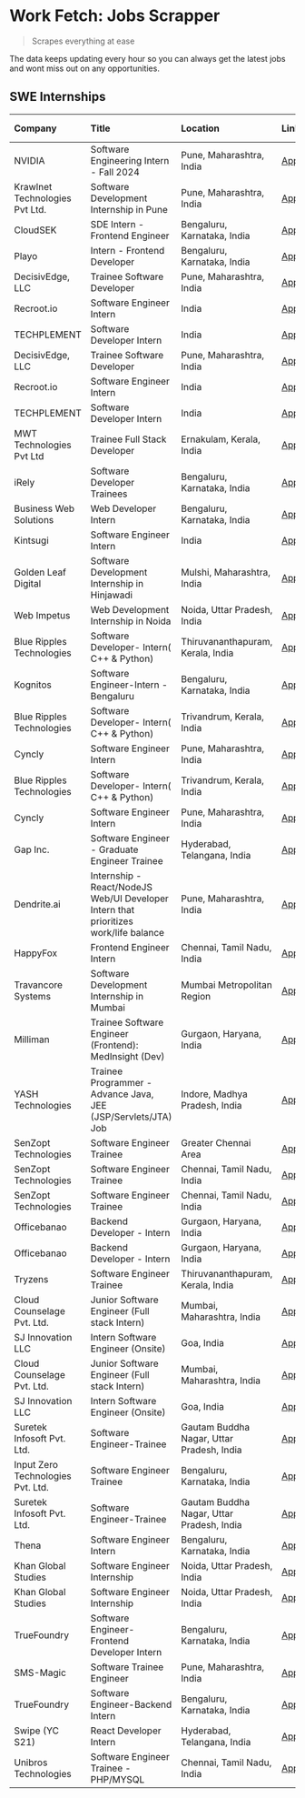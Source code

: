 # Work Fetch: Jobs Scrapper
> Scrapes everything at ease

The data keeps updating every hour so you can always get the latest jobs and wont miss out on any opportunities.

## SWE Internships
<!--START_SECTION:workfetch-->
| Company                           | Title                                                                                | Location                                  | Link                                                                                                                                                                                                                                                                                                | Date Posted   |
|:----------------------------------|:-------------------------------------------------------------------------------------|:------------------------------------------|:----------------------------------------------------------------------------------------------------------------------------------------------------------------------------------------------------------------------------------------------------------------------------------------------------|:--------------|
| NVIDIA                            | Software Engineering Intern - Fall 2024                                              | Pune, Maharashtra, India                  | [Apply](https://in.linkedin.com/jobs/view/software-engineering-intern-fall-2024-at-nvidia-3868585188?position=40&pageNum=0&refId=vsqg8FVULV62Hvo7zThCew%3D%3D&trackingId=UZeqN1o5jeJTllh811NtDg%3D%3D&trk=public_jobs_jserp-result_search-card)                                                     | 2024-03-23    |
| Krawlnet Technologies Pvt Ltd.    | Software Development Internship in Pune                                              | Pune, Maharashtra, India                  | [Apply](https://in.linkedin.com/jobs/view/software-development-internship-in-pune-at-krawlnet-technologies-pvt-ltd-3868318801?position=7&pageNum=0&refId=vsqg8FVULV62Hvo7zThCew%3D%3D&trackingId=b%2FwjR6fuvpJTm9g%2FfrpPZg%3D%3D&trk=public_jobs_jserp-result_search-card)                         | 2024-03-22    |
| CloudSEK                          | SDE Intern - Frontend Engineer                                                       | Bengaluru, Karnataka, India               | [Apply](https://in.linkedin.com/jobs/view/sde-intern-frontend-engineer-at-cloudsek-3866616176?position=17&pageNum=0&refId=vsqg8FVULV62Hvo7zThCew%3D%3D&trackingId=6qWIXblz%2Bl1DxCLrpudwtw%3D%3D&trk=public_jobs_jserp-result_search-card)                                                          | 2024-03-22    |
| Playo                             | Intern - Frontend Developer                                                          | Bengaluru, Karnataka, India               | [Apply](https://in.linkedin.com/jobs/view/intern-frontend-developer-at-playo-3864131172?position=25&pageNum=0&refId=vsqg8FVULV62Hvo7zThCew%3D%3D&trackingId=jlmWO1DgWSRKbFQtVUmHjA%3D%3D&trk=public_jobs_jserp-result_search-card)                                                                  | 2024-03-22    |
| DecisivEdge, LLC                  | Trainee Software Developer                                                           | Pune, Maharashtra, India                  | [Apply](https://in.linkedin.com/jobs/view/trainee-software-developer-at-decisivedge-llc-3853425558?position=30&pageNum=0&refId=vsqg8FVULV62Hvo7zThCew%3D%3D&trackingId=Iz8womWtG4NAfALl0WIUFw%3D%3D&trk=public_jobs_jserp-result_search-card)                                                       | 2024-03-22    |
| Recroot.io                        | Software Engineer Intern                                                             | India                                     | [Apply](https://in.linkedin.com/jobs/view/software-engineer-intern-at-recroot-io-3865016461?position=33&pageNum=0&refId=vsqg8FVULV62Hvo7zThCew%3D%3D&trackingId=rVW7HM6n%2FlqxG4CX1QvX%2BA%3D%3D&trk=public_jobs_jserp-result_search-card)                                                          | 2024-03-22    |
| TECHPLEMENT                       | Software Developer Intern                                                            | India                                     | [Apply](https://in.linkedin.com/jobs/view/software-developer-intern-at-techplement-3866751333?position=51&pageNum=0&refId=vsqg8FVULV62Hvo7zThCew%3D%3D&trackingId=TideXAsePtXiWREO5yBNfA%3D%3D&trk=public_jobs_jserp-result_search-card)                                                            | 2024-03-22    |
| DecisivEdge, LLC                  | Trainee Software Developer                                                           | Pune, Maharashtra, India                  | [Apply](https://in.linkedin.com/jobs/view/trainee-software-developer-at-decisivedge-llc-3853425558?position=5&pageNum=2&refId=Yo8l5PeRzQQ58HrbdSfdoQ%3D%3D&trackingId=XJIdVD8d0hR2v6rFXxyCOA%3D%3D&trk=public_jobs_jserp-result_search-card)                                                        | 2024-03-22    |
| Recroot.io                        | Software Engineer Intern                                                             | India                                     | [Apply](https://in.linkedin.com/jobs/view/software-engineer-intern-at-recroot-io-3865016461?position=8&pageNum=2&refId=Yo8l5PeRzQQ58HrbdSfdoQ%3D%3D&trackingId=PKNRUQQ7FzW5hhwYQr71YQ%3D%3D&trk=public_jobs_jserp-result_search-card)                                                               | 2024-03-22    |
| TECHPLEMENT                       | Software Developer Intern                                                            | India                                     | [Apply](https://in.linkedin.com/jobs/view/software-developer-intern-at-techplement-3866751333?position=1&pageNum=5&refId=KmkfqNUbQzlsLg4LMCEOhg%3D%3D&trackingId=rqxbQvu86a8X6yzhZhTD4g%3D%3D&trk=public_jobs_jserp-result_search-card)                                                             | 2024-03-22    |
| MWT Technologies Pvt Ltd          | Trainee Full Stack Developer                                                         | Ernakulam, Kerala, India                  | [Apply](https://in.linkedin.com/jobs/view/trainee-full-stack-developer-at-mwt-technologies-pvt-ltd-3863344037?position=13&pageNum=0&refId=vsqg8FVULV62Hvo7zThCew%3D%3D&trackingId=Qi2twdgB91i5eHghWH77TA%3D%3D&trk=public_jobs_jserp-result_search-card)                                            | 2024-03-20    |
| iRely                             | Software Developer Trainees                                                          | Bengaluru, Karnataka, India               | [Apply](https://in.linkedin.com/jobs/view/software-developer-trainees-at-irely-3860566039?position=4&pageNum=0&refId=vsqg8FVULV62Hvo7zThCew%3D%3D&trackingId=YmtKGKi21rqxiJf3lzasWQ%3D%3D&trk=public_jobs_jserp-result_search-card)                                                                 | 2024-03-18    |
| Business Web Solutions            | Web Developer Intern                                                                 | Bengaluru, Karnataka, India               | [Apply](https://in.linkedin.com/jobs/view/web-developer-intern-at-business-web-solutions-3860721170?position=38&pageNum=0&refId=vsqg8FVULV62Hvo7zThCew%3D%3D&trackingId=8L%2Fig0UE9C5NBrBTIHvHNg%3D%3D&trk=public_jobs_jserp-result_search-card)                                                    | 2024-03-17    |
| Kintsugi                          | Software Engineer Intern                                                             | India                                     | [Apply](https://in.linkedin.com/jobs/view/software-engineer-intern-at-kintsugi-3857074071?position=49&pageNum=0&refId=vsqg8FVULV62Hvo7zThCew%3D%3D&trackingId=zPJbiT9%2BI0cBSv5pDl4zXw%3D%3D&trk=public_jobs_jserp-result_search-card)                                                              | 2024-03-16    |
| Golden Leaf Digital               | Software Development Internship in Hinjawadi                                         | Mulshi, Maharashtra, India                | [Apply](https://in.linkedin.com/jobs/view/software-development-internship-in-hinjawadi-at-golden-leaf-digital-3858085305?position=16&pageNum=0&refId=vsqg8FVULV62Hvo7zThCew%3D%3D&trackingId=cb6YgdVGyUYaCd6OAluogw%3D%3D&trk=public_jobs_jserp-result_search-card)                                 | 2024-03-15    |
| Web Impetus                       | Web Development Internship in Noida                                                  | Noida, Uttar Pradesh, India               | [Apply](https://in.linkedin.com/jobs/view/web-development-internship-in-noida-at-web-impetus-3858081954?position=42&pageNum=0&refId=vsqg8FVULV62Hvo7zThCew%3D%3D&trackingId=jN%2B%2FFBi5OarmsdspDQ1Chg%3D%3D&trk=public_jobs_jserp-result_search-card)                                              | 2024-03-15    |
| Blue Ripples Technologies         | Software Developer- Intern( C++ & Python)                                            | Thiruvananthapuram, Kerala, India         | [Apply](https://in.linkedin.com/jobs/view/software-developer-intern-c%2B%2B-python-at-blue-ripples-technologies-3855594494?position=24&pageNum=0&refId=vsqg8FVULV62Hvo7zThCew%3D%3D&trackingId=R%2B5ZhuzgreiOuIrR7LkSuQ%3D%3D&trk=public_jobs_jserp-result_search-card)                             | 2024-03-14    |
| Kognitos                          | Software Engineer-Intern -Bengaluru                                                  | Bengaluru, Karnataka, India               | [Apply](https://in.linkedin.com/jobs/view/software-engineer-intern-bengaluru-at-kognitos-3855361239?position=8&pageNum=0&refId=vsqg8FVULV62Hvo7zThCew%3D%3D&trackingId=aHEXPJtmwNZyRTK%2BM3NfIw%3D%3D&trk=public_jobs_jserp-result_search-card)                                                     | 2024-03-13    |
| Blue Ripples Technologies         | Software Developer- Intern( C++  & Python)                                           | Trivandrum, Kerala, India                 | [Apply](https://in.linkedin.com/jobs/view/software-developer-intern-c%2B%2B-python-at-blue-ripples-technologies-3856150730?position=27&pageNum=0&refId=vsqg8FVULV62Hvo7zThCew%3D%3D&trackingId=v7qPOQQjryLzR%2BB0%2F2uzEw%3D%3D&trk=public_jobs_jserp-result_search-card)                           | 2024-03-13    |
| Cyncly                            | Software Engineer Intern                                                             | Pune, Maharashtra, India                  | [Apply](https://in.linkedin.com/jobs/view/software-engineer-intern-at-cyncly-3853990178?position=32&pageNum=0&refId=vsqg8FVULV62Hvo7zThCew%3D%3D&trackingId=5SuAPa3szwrhruO3WQJ59A%3D%3D&trk=public_jobs_jserp-result_search-card)                                                                  | 2024-03-13    |
| Blue Ripples Technologies         | Software Developer- Intern( C++  & Python)                                           | Trivandrum, Kerala, India                 | [Apply](https://in.linkedin.com/jobs/view/software-developer-intern-c%2B%2B-python-at-blue-ripples-technologies-3856150730?position=2&pageNum=2&refId=Yo8l5PeRzQQ58HrbdSfdoQ%3D%3D&trackingId=p827P5TfKW9F0sFUCoGiHQ%3D%3D&trk=public_jobs_jserp-result_search-card)                                | 2024-03-13    |
| Cyncly                            | Software Engineer Intern                                                             | Pune, Maharashtra, India                  | [Apply](https://in.linkedin.com/jobs/view/software-engineer-intern-at-cyncly-3853990178?position=7&pageNum=2&refId=Yo8l5PeRzQQ58HrbdSfdoQ%3D%3D&trackingId=2N1SRX0djWop8ui43%2BfzKA%3D%3D&trk=public_jobs_jserp-result_search-card)                                                                 | 2024-03-13    |
| Gap Inc.                          | Software Engineer - Graduate Engineer Trainee                                        | Hyderabad, Telangana, India               | [Apply](https://in.linkedin.com/jobs/view/software-engineer-graduate-engineer-trainee-at-gap-inc-3853818960?position=6&pageNum=0&refId=vsqg8FVULV62Hvo7zThCew%3D%3D&trackingId=4bT6EFYPIqV6ZVaKOcNRSw%3D%3D&trk=public_jobs_jserp-result_search-card)                                               | 2024-03-12    |
| Dendrite.ai                       | Internship - React/NodeJS Web/UI Developer Intern that prioritizes work/life balance | Pune, Maharashtra, India                  | [Apply](https://in.linkedin.com/jobs/view/internship-react-nodejs-web-ui-developer-intern-that-prioritizes-work-life-balance-at-dendrite-ai-3853583200?position=44&pageNum=0&refId=vsqg8FVULV62Hvo7zThCew%3D%3D&trackingId=XMVw%2BjIT6bbtsDzTrSeSRw%3D%3D&trk=public_jobs_jserp-result_search-card) | 2024-03-12    |
| HappyFox                          | Frontend Engineer Intern                                                             | Chennai, Tamil Nadu, India                | [Apply](https://in.linkedin.com/jobs/view/frontend-engineer-intern-at-happyfox-3848357951?position=50&pageNum=0&refId=vsqg8FVULV62Hvo7zThCew%3D%3D&trackingId=kA6Bd6v53i%2F1B8pYRFFP4w%3D%3D&trk=public_jobs_jserp-result_search-card)                                                              | 2024-03-07    |
| Travancore Systems                | Software Development Internship in Mumbai                                            | Mumbai Metropolitan Region                | [Apply](https://in.linkedin.com/jobs/view/software-development-internship-in-mumbai-at-travancore-systems-3847706952?position=47&pageNum=0&refId=vsqg8FVULV62Hvo7zThCew%3D%3D&trackingId=qMts4HM62pi0cwZTGaXJXw%3D%3D&trk=public_jobs_jserp-result_search-card)                                     | 2024-03-05    |
| Milliman                          | Trainee Software Engineer (Frontend): MedInsight (Dev)                               | Gurgaon, Haryana, India                   | [Apply](https://in.linkedin.com/jobs/view/trainee-software-engineer-frontend-medinsight-dev-at-milliman-3792874280?position=10&pageNum=0&refId=vsqg8FVULV62Hvo7zThCew%3D%3D&trackingId=aA9RDC011GHV3cExDB0l%2FQ%3D%3D&trk=public_jobs_jserp-result_search-card)                                     | 2024-03-01    |
| YASH Technologies                 | Trainee Programmer - Advance Java, JEE (JSP/Servlets/JTA) Job                        | Indore, Madhya Pradesh, India             | [Apply](https://in.linkedin.com/jobs/view/trainee-programmer-advance-java-jee-jsp-servlets-jta-job-at-yash-technologies-3811759183?position=23&pageNum=0&refId=vsqg8FVULV62Hvo7zThCew%3D%3D&trackingId=tw4lqGvfYXcPxK3XgU6vfA%3D%3D&trk=public_jobs_jserp-result_search-card)                       | 2024-02-13    |
| SenZopt Technologies              | Software Engineer Trainee                                                            | Greater Chennai Area                      | [Apply](https://in.linkedin.com/jobs/view/software-engineer-trainee-at-senzopt-technologies-3827688781?position=41&pageNum=0&refId=vsqg8FVULV62Hvo7zThCew%3D%3D&trackingId=Dt7vpnGuq4P3yQxc%2B06DhQ%3D%3D&trk=public_jobs_jserp-result_search-card)                                                 | 2024-02-12    |
| SenZopt Technologies              | Software Engineer Trainee                                                            | Chennai, Tamil Nadu, India                | [Apply](https://in.linkedin.com/jobs/view/software-engineer-trainee-at-senzopt-technologies-3827686880?position=56&pageNum=0&refId=vsqg8FVULV62Hvo7zThCew%3D%3D&trackingId=yQ7CoE23L%2Fx2%2Ba0wjdYZWg%3D%3D&trk=public_jobs_jserp-result_search-card)                                               | 2024-02-12    |
| SenZopt Technologies              | Software Engineer Trainee                                                            | Chennai, Tamil Nadu, India                | [Apply](https://in.linkedin.com/jobs/view/software-engineer-trainee-at-senzopt-technologies-3827686880?position=6&pageNum=5&refId=KmkfqNUbQzlsLg4LMCEOhg%3D%3D&trackingId=7uzs%2B7Rgjx9tkRkkfLz8YQ%3D%3D&trk=public_jobs_jserp-result_search-card)                                                  | 2024-02-12    |
| Officebanao                       | Backend Developer - Intern                                                           | Gurgaon, Haryana, India                   | [Apply](https://in.linkedin.com/jobs/view/backend-developer-intern-at-officebanao-3814263731?position=35&pageNum=0&refId=vsqg8FVULV62Hvo7zThCew%3D%3D&trackingId=ZLGP2hMrXoz2p589LEmn1g%3D%3D&trk=public_jobs_jserp-result_search-card)                                                             | 2024-01-31    |
| Officebanao                       | Backend Developer - Intern                                                           | Gurgaon, Haryana, India                   | [Apply](https://in.linkedin.com/jobs/view/backend-developer-intern-at-officebanao-3814263731?position=10&pageNum=2&refId=Yo8l5PeRzQQ58HrbdSfdoQ%3D%3D&trackingId=GpEcuRBLxAbfGO%2BXI3RpWQ%3D%3D&trk=public_jobs_jserp-result_search-card)                                                           | 2024-01-31    |
| Tryzens                           | Software Engineer Trainee                                                            | Thiruvananthapuram, Kerala, India         | [Apply](https://in.linkedin.com/jobs/view/software-engineer-trainee-at-tryzens-3809363491?position=45&pageNum=0&refId=vsqg8FVULV62Hvo7zThCew%3D%3D&trackingId=6famrw%2BcJWag0cHFLlP4YQ%3D%3D&trk=public_jobs_jserp-result_search-card)                                                              | 2024-01-18    |
| Cloud Counselage Pvt. Ltd.        | Junior Software Engineer (Full stack Intern)                                         | Mumbai, Maharashtra, India                | [Apply](https://in.linkedin.com/jobs/view/junior-software-engineer-full-stack-intern-at-cloud-counselage-pvt-ltd-3803132814?position=34&pageNum=0&refId=vsqg8FVULV62Hvo7zThCew%3D%3D&trackingId=va4u7g3iuxpOsSF5UiYI5w%3D%3D&trk=public_jobs_jserp-result_search-card)                              | 2024-01-11    |
| SJ Innovation LLC                 | Intern Software Engineer (Onsite)                                                    | Goa, India                                | [Apply](https://in.linkedin.com/jobs/view/intern-software-engineer-onsite-at-sj-innovation-llc-3799959011?position=52&pageNum=0&refId=vsqg8FVULV62Hvo7zThCew%3D%3D&trackingId=S%2BXaVsIM2PkB9Zo8jMsF2g%3D%3D&trk=public_jobs_jserp-result_search-card)                                              | 2024-01-11    |
| Cloud Counselage Pvt. Ltd.        | Junior Software Engineer (Full stack Intern)                                         | Mumbai, Maharashtra, India                | [Apply](https://in.linkedin.com/jobs/view/junior-software-engineer-full-stack-intern-at-cloud-counselage-pvt-ltd-3803132814?position=9&pageNum=2&refId=Yo8l5PeRzQQ58HrbdSfdoQ%3D%3D&trackingId=GTqCOvgXnB%2FQiTYThkw2hA%3D%3D&trk=public_jobs_jserp-result_search-card)                             | 2024-01-11    |
| SJ Innovation LLC                 | Intern Software Engineer (Onsite)                                                    | Goa, India                                | [Apply](https://in.linkedin.com/jobs/view/intern-software-engineer-onsite-at-sj-innovation-llc-3799959011?position=2&pageNum=5&refId=KmkfqNUbQzlsLg4LMCEOhg%3D%3D&trackingId=fKK42Wgw4nXDTu57Sa1gSA%3D%3D&trk=public_jobs_jserp-result_search-card)                                                 | 2024-01-11    |
| Suretek Infosoft Pvt. Ltd.        | Software Engineer-Trainee                                                            | Gautam Buddha Nagar, Uttar Pradesh, India | [Apply](https://in.linkedin.com/jobs/view/software-engineer-trainee-at-suretek-infosoft-pvt-ltd-3800934643?position=28&pageNum=0&refId=vsqg8FVULV62Hvo7zThCew%3D%3D&trackingId=jQZhR5dT33I4YFRTia3sLA%3D%3D&trk=public_jobs_jserp-result_search-card)                                               | 2024-01-09    |
| Input Zero Technologies Pvt. Ltd. | Software Engineer Trainee                                                            | Bengaluru, Karnataka, India               | [Apply](https://in.linkedin.com/jobs/view/software-engineer-trainee-at-input-zero-technologies-pvt-ltd-3800927643?position=37&pageNum=0&refId=vsqg8FVULV62Hvo7zThCew%3D%3D&trackingId=Wf87zDTXAYlNbQXkcWuf%2BA%3D%3D&trk=public_jobs_jserp-result_search-card)                                      | 2024-01-09    |
| Suretek Infosoft Pvt. Ltd.        | Software Engineer-Trainee                                                            | Gautam Buddha Nagar, Uttar Pradesh, India | [Apply](https://in.linkedin.com/jobs/view/software-engineer-trainee-at-suretek-infosoft-pvt-ltd-3800934643?position=3&pageNum=2&refId=Yo8l5PeRzQQ58HrbdSfdoQ%3D%3D&trackingId=Z4tz7QctKxrvGYyzTAuwRg%3D%3D&trk=public_jobs_jserp-result_search-card)                                                | 2024-01-09    |
| Thena                             | Software Engineer Intern                                                             | Bengaluru, Karnataka, India               | [Apply](https://in.linkedin.com/jobs/view/software-engineer-intern-at-thena-3778731751?position=19&pageNum=0&refId=vsqg8FVULV62Hvo7zThCew%3D%3D&trackingId=rd6P3%2Fp8JjszIgyCrXTSag%3D%3D&trk=public_jobs_jserp-result_search-card)                                                                 | 2023-12-05    |
| Khan Global Studies               | Software Engineer Internship                                                         | Noida, Uttar Pradesh, India               | [Apply](https://in.linkedin.com/jobs/view/software-engineer-internship-at-khan-global-studies-3766942197?position=58&pageNum=0&refId=vsqg8FVULV62Hvo7zThCew%3D%3D&trackingId=RHT%2FP3AAwSozwBG%2BbaDJFg%3D%3D&trk=public_jobs_jserp-result_search-card)                                             | 2023-11-27    |
| Khan Global Studies               | Software Engineer Internship                                                         | Noida, Uttar Pradesh, India               | [Apply](https://in.linkedin.com/jobs/view/software-engineer-internship-at-khan-global-studies-3766942197?position=8&pageNum=5&refId=KmkfqNUbQzlsLg4LMCEOhg%3D%3D&trackingId=r1zsSqQYt3lagopcS7%2FkYA%3D%3D&trk=public_jobs_jserp-result_search-card)                                                | 2023-11-27    |
| TrueFoundry                       | Software Engineer- Frontend Developer Intern                                         | Bengaluru, Karnataka, India               | [Apply](https://in.linkedin.com/jobs/view/software-engineer-frontend-developer-intern-at-truefoundry-3790095058?position=18&pageNum=0&refId=vsqg8FVULV62Hvo7zThCew%3D%3D&trackingId=geAZmZmNB2z%2FYhGXQ5uK8w%3D%3D&trk=public_jobs_jserp-result_search-card)                                        | 2023-11-24    |
| SMS-Magic                         | Software Trainee Engineer                                                            | Pune, Maharashtra, India                  | [Apply](https://in.linkedin.com/jobs/view/software-trainee-engineer-at-sms-magic-3761409781?position=36&pageNum=0&refId=vsqg8FVULV62Hvo7zThCew%3D%3D&trackingId=LUK5V9bS5%2FikeO3p5qhFAQ%3D%3D&trk=public_jobs_jserp-result_search-card)                                                            | 2023-11-16    |
| TrueFoundry                       | Software Engineer-Backend Intern                                                     | Bengaluru, Karnataka, India               | [Apply](https://in.linkedin.com/jobs/view/software-engineer-backend-intern-at-truefoundry-3779508170?position=39&pageNum=0&refId=vsqg8FVULV62Hvo7zThCew%3D%3D&trackingId=vrhOOnAeDjL1D3JuK27l1Q%3D%3D&trk=public_jobs_jserp-result_search-card)                                                     | 2023-11-10    |
| Swipe (YC S21)                    | React Developer Intern                                                               | Hyderabad, Telangana, India               | [Apply](https://in.linkedin.com/jobs/view/react-developer-intern-at-swipe-yc-s21-3737600089?position=21&pageNum=0&refId=vsqg8FVULV62Hvo7zThCew%3D%3D&trackingId=mF8hk1QINAKAbyR0W1uZUw%3D%3D&trk=public_jobs_jserp-result_search-card)                                                              | 2023-10-13    |
| Unibros Technologies              | Software Engineer Trainee - PHP/MYSQL                                                | Chennai, Tamil Nadu, India                | [Apply](https://in.linkedin.com/jobs/view/software-engineer-trainee-php-mysql-at-unibros-technologies-3656599241?position=46&pageNum=0&refId=vsqg8FVULV62Hvo7zThCew%3D%3D&trackingId=VFnexJMOgKh2RlYttmb92g%3D%3D&trk=public_jobs_jserp-result_search-card)                                         | 2023-06-12    |
<!--END_SECTION:workfetch-->
